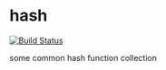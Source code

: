 # hash
[![Build Status](https://travis-ci.org/keyboard1989/hash.svg?branch=master)](https://travis-ci.org/keyboard1989/hash) 

some common hash function collection
